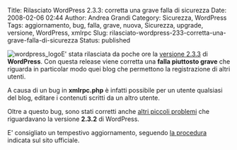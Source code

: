 Title: Rilasciato WordPress 2.3.3: corretta una grave falla di sicurezza
Date: 2008-02-06 02:44
Author: Andrea Grandi
Category: Sicurezza, WordPress
Tags: aggiornamento, bug, falla, grave, nuova, Sicurezza, upgrade, versione, WordPress, xmlrpc
Slug: rilasciato-wordpress-233-corretta-una-grave-falla-di-sicurezza
Status: published

![wordpress\_logo](http://www.andreagrandi.it/wp-content/uploads/2008/02/wordpress-logo.thumbnail.jpg)E'
stata rilasciata da poche ore la [versione
2.3.3](http://wordpress.org/development/2008/02/wordpress-233/) di
**WordPress**. Con questa release viene corretta una **falla piuttosto
grave** che riguarda in particolar modo quei blog che permettono la
registrazione di altri utenti.

A causa di un bug in **xmlrpc.php** è infatti possibile per un utente
qualsiasi del blog, editare i contenuti scritti da un altro utente.

Oltre a questo bug, sono stati corretti anche [altri piccoli
problemi](http://trac.wordpress.org/query?status=closed&milestone=2.3.3)
che riguardavano la versione **2.3.2** di WordPress.

E' consigliato un tempestivo aggiornamento, seguendo [la
procedura](http://codex.wordpress.org/Upgrading_WordPress) indicata sul
sito ufficiale.
